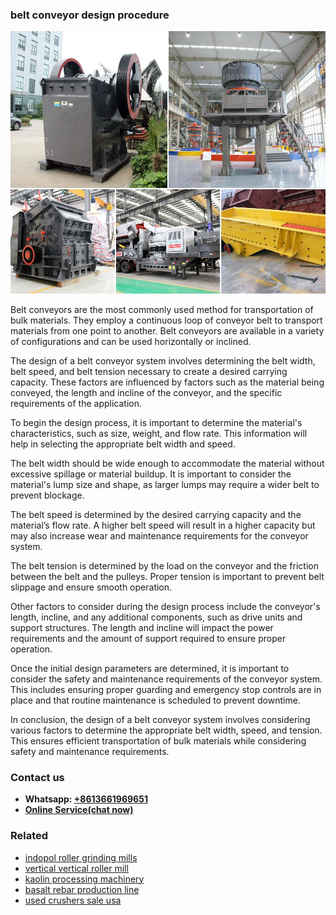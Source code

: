 <h3>belt conveyor design procedure</h3><img src='1704951472.jpg' alt=''><p>Belt conveyors are the most commonly used method for transportation of bulk materials. They employ a continuous loop of conveyor belt to transport materials from one point to another. Belt conveyors are available in a variety of configurations and can be used horizontally or inclined.</p><p>The design of a belt conveyor system involves determining the belt width, belt speed, and belt tension necessary to create a desired carrying capacity. These factors are influenced by factors such as the material being conveyed, the length and incline of the conveyor, and the specific requirements of the application.</p><p>To begin the design process, it is important to determine the material's characteristics, such as size, weight, and flow rate. This information will help in selecting the appropriate belt width and speed.</p><p>The belt width should be wide enough to accommodate the material without excessive spillage or material buildup. It is important to consider the material's lump size and shape, as larger lumps may require a wider belt to prevent blockage.</p><p>The belt speed is determined by the desired carrying capacity and the material’s flow rate. A higher belt speed will result in a higher capacity but may also increase wear and maintenance requirements for the conveyor system.</p><p>The belt tension is determined by the load on the conveyor and the friction between the belt and the pulleys. Proper tension is important to prevent belt slippage and ensure smooth operation.</p><p>Other factors to consider during the design process include the conveyor's length, incline, and any additional components, such as drive units and support structures. The length and incline will impact the power requirements and the amount of support required to ensure proper operation.</p><p>Once the initial design parameters are determined, it is important to consider the safety and maintenance requirements of the conveyor system. This includes ensuring proper guarding and emergency stop controls are in place and that routine maintenance is scheduled to prevent downtime.</p><p>In conclusion, the design of a belt conveyor system involves considering various factors to determine the appropriate belt width, speed, and tension. This ensures efficient transportation of bulk materials while considering safety and maintenance requirements.</p><h3>Contact us</h3><ul><li><strong>Whatsapp:&nbsp;<a href="https://wa.me/8613661969651">+8613661969651</a></strong></li><li><a href="https://swt.shibang-china.com/?git&amp;zhl&amp;belt conveyor design procedure"><strong>Online Service(chat now)</strong></a></li></ul><h3>Related</h3><ul><li><a href='indopol roller grinding mills.md'>indopol roller grinding mills</a></li><li><a href='vertical vertical roller mill.md'>vertical vertical roller mill</a></li><li><a href='kaolin processing machinery.md'>kaolin processing machinery</a></li><li><a href='basalt rebar production line.md'>basalt rebar production line</a></li><li><a href='used crushers sale usa.md'>used crushers sale usa</a></li></ul>